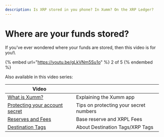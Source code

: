 ```yaml
---
description: Is XRP stored in you phone? In Xumm? On the XRP Ledger?
---
```


# Where are your funds stored?

If you've ever wondered where your funds are stored, then this video is for you!\


{% embed url="https://youtu.be/gLkVNm5Su1o" %}
2 of 5
{% endembed %}

Also available in this video series:

| Video                                                                                                |                                        |
| ---------------------------------------------------------------------------------------------------- | -------------------------------------- |
| [What is Xumm?](./)                                                                                  | Explaining the Xumm app                |
| [Protecting your account secret](../how-can-you-access-your-xrpl-account.md)                         | Tips on protecting your secret numbers |
| [Reserves and Fees](../../xrp-ledger-resources/xrp-ledger-concepts/reserves-and-fees-on-the-xrpl.md) | Base reserve and XRPL Fees             |
| [Destination Tags](../../learning-more-about-xumm/destination-tags.md)                               | About Destination Tags/XRP Tags        |

